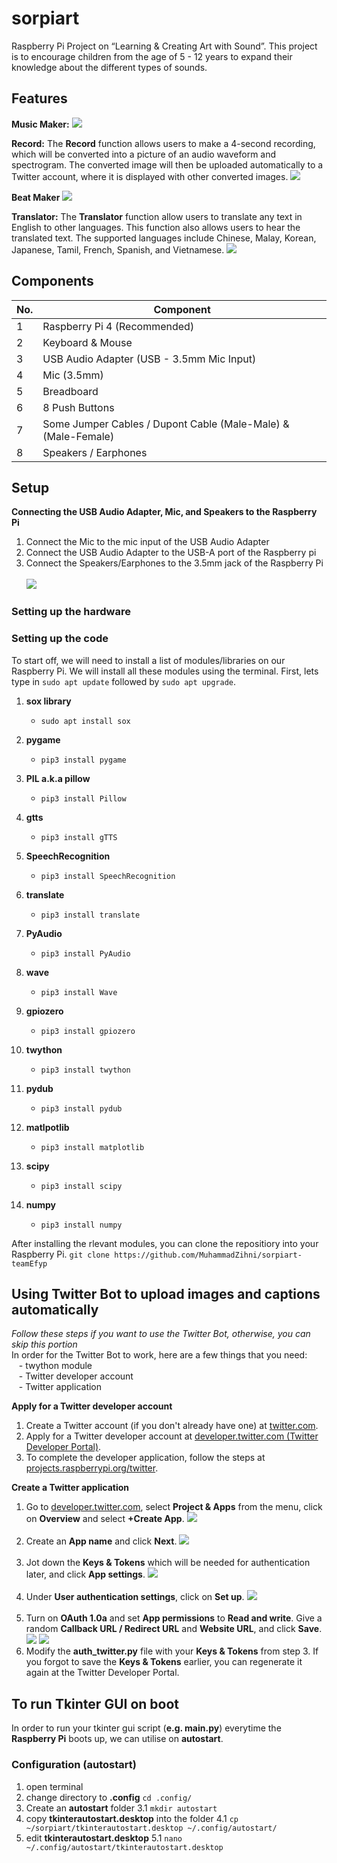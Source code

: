 # sorpiart
Raspberry Pi Project on “Learning & Creating Art with Sound”. This project is to encourage children from the age of 5 - 12 years to expand their knowledge about the different types of sounds.

## Features
**Music Maker:**
![](documentation_images/MusicMaker.png)

**Record:** The **Record** function allows users to make a 4-second recording, which will be converted into a picture of an audio waveform and spectrogram. The converted image will then be uploaded automatically to a Twitter account, where it is displayed with other converted images.
![](documentation_images/record.png)

**Beat Maker**
![](documentation_images/beatmaker.png)

**Translator:** The **Translator** function allow users to translate any text in English to other languages. This function also allows users to hear the translated text. The supported languages include Chinese, Malay, Korean, Japanese, Tamil, French, Spanish, and Vietnamese. 
![](documentation_images/translator.png)

## Components
| No. | Component |
| ----------- | ----------- |
|1|Raspberry Pi 4 (Recommended)|
|2|Keyboard & Mouse|
|3|USB Audio Adapter (USB - 3.5mm Mic Input)|
|4|Mic (3.5mm)|
|5|Breadboard|
|6|8 Push Buttons|
|7|Some Jumper Cables / Dupont Cable (Male-Male) & (Male-Female)|
|8|Speakers / Earphones|

## Setup
**Connecting the USB Audio Adapter, Mic, and Speakers to the Raspberry Pi**
1. Connect the Mic to the mic input of the USB Audio Adapter 
2. Connect the USB Audio Adapter to the USB-A port of the Raspberry pi
3. Connect the Speakers/Earphones to the 3.5mm jack of the Raspberry Pi <br /><br />
![](documentation_images/hardware_setup1.jpg)

### Setting up the hardware 

### Setting up the code
To start off, we will need to install a list of modules/libraries on our Raspberry Pi. We will install all these modules using the terminal.
First, lets type in `sudo apt update` followed by `sudo apt upgrade`.
1. **sox library**
    - `sudo apt install sox`

2. **pygame**
    - `pip3 install pygame`

3. **PIL a.k.a pillow**
    - `pip3 install Pillow`

4. **gtts**
    - `pip3 install gTTS`

5. **SpeechRecognition**
    - `pip3 install SpeechRecognition`

6. **translate**
    - `pip3 install translate`

7. **PyAudio**
    - `pip3 install PyAudio`

8. **wave**
    - `pip3 install Wave`

9. **gpiozero**
    - `pip3 install gpiozero`

10. **twython**
    - `pip3 install twython`

11. **pydub**
    - `pip3 install pydub`

12. **matlpotlib**
    - `pip3 install matplotlib`

13. **scipy**
    - `pip3 install scipy`

14. **numpy**
    - `pip3 install numpy`
    
After installing the rlevant modules, you can clone the repositiory into your Raspberry Pi.
`git clone https://github.com/MuhammadZihni/sorpiart-teamEfyp`


## Using Twitter Bot to upload images and captions automatically
*Follow these steps if you want to use the Twitter Bot, otherwise, you can skip this portion* <br />
In order for the Twitter Bot to work, here are a few things that you need: <br />
&nbsp;&nbsp;    - twython module <br />
&nbsp;&nbsp;    - Twitter developer account <br />
&nbsp;&nbsp;    - Twitter application

**Apply for a Twitter developer account**
1. Create a Twitter account (if you don't already have one) at [twitter.com](https://twitter.com).
2. Apply for a Twitter developer account at [developer.twitter.com (Twitter Developer Portal)](https://developer.twitter.com).
3. To complete the developer application, follow the steps at [projects.raspberrypi.org/twitter](https://projects.raspberrypi.org/en/projects/getting-started-with-the-twitter-api/2).

**Create a Twitter application**
1. Go to [developer.twitter.com](https://developer.twitter.com), select **Project & Apps** from the menu, click on **Overview** and select **+Create App**.
![](documentation_images/twitter_1.png) <br /><br />
2. Create an **App name** and click **Next**.
![](documentation_images/twitter_2.png) <br /><br />
3. Jot down the **Keys & Tokens** which will be needed for authentication later, and click **App settings**.
![](documentation_images/twitter_3.png) <br /><br />
4. Under **User authentication settings**, click on **Set up**.
![](documentation_images/twitter_4.png) <br /><br />
5. Turn on **OAuth 1.0a** and set **App permissions** to **Read and write**. Give a random **Callback URL / Redirect URL** and **Website URL**, and click **Save**. <br />
![](documentation_images/twitter_5.png)
![](documentation_images/twitter_8.png)
6. Modify the **auth_twitter.py** file with your **Keys & Tokens** from step 3. If you forgot to save the **Keys & Tokens** earlier, you can regenerate it again at the Twitter Developer Portal.

## To run Tkinter GUI on boot
In order to run your tkinter gui script (**e.g. main.py**) everytime the **Raspberry Pi** boots up, we can utilise on **autostart**. 

### Configuration (autostart)
1. open terminal
2. change directory to **.config** `cd .config/`
3. Create an **autostart** folder
3.1 `mkdir autostart`
4. copy **tkinterautostart.desktop** into the folder
4.1 `cp ~/sorpiart/tkinterautostart.desktop ~/.config/autostart/`
5. edit **tkinterautostart.desktop** 
5.1 `nano ~/.config/autostart/tkinterautostart.desktop`